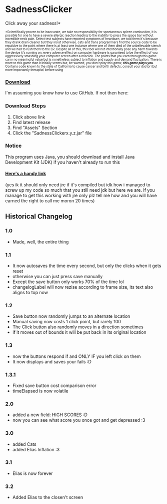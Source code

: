 # SadnessClicker

Click away your sadness!\*

<sub><sub>\*Scientifically proven to be inaccurate, we take no responsibility for spontaneous spleen combustion, it is possible for one to have a severe allergic reaction leading to the inability to press the space bar without incredible neck pain. Select test subjects have reported symptoms of heartburn, we told them it's because they drank drain cleaner but they insist otherwise. cats and trans programmers find the source code to be repulsive to the point where there is at least one instance where one of them died of the unbelievable stench and we had to rush them to the ER. Despite all of this, this tool will not intentionally pose any harm towards the device it's running on, every adverse effect on computer hardware is garunteed to be the effect of you aggressively smashing your computer screen after a misclick. The points that you earn through this game carry no meaningful value but is nonetheless subject to inflation and supply and demand fluctuation. There is more to this game than it initially seems but, be warned, *you don't play this game, **this game plays you***. Contains code known to the state of California to cause cancer and birth defects, consult your doctor (but more importantly therapist) before using</sub></sub>

### [Download](https://github.com/Canary-Prism/SadnessClicker/releases/)

I'm assuming you know how to use GitHub. If not then here:

### Download Steps

1. Click above link
2. Find latest release
3. Find "Assets" Section
4. Click the "SadnessClickerx.y.z.jar" file

### Notice

This program uses Java, you should download and install Java Development Kit (JDK) if you haven't already to run this

#### [Here's a handy link](https://www.oracle.com/java/technologies/downloads/)

(yes ik it should only need jre if it's compiled but idk how i managed to screw up my code so much that you still need jdk but here we are. If you manage to get this working with jre only plz tell me how and you will have earned the right to call me moron 20 times)


## Historical Changelog

### 1.0
* Made, well, the entire thing 
### 1.1
* It now autosaves the time every second, but only the clicks when it gets reset
* otherwise you can just press save manually
* Except the save button only works 70% of the time lol
* changelogLabel will now rezise according to frame size, its text also aligns to top now
### 1.2
* Save button now randomly jumps to an alternate location
* Manual saving now costs 1 click point, but rarely 100
* The Click button also randomly moves in a direction sometimes
* if it moves out of bounds it will be put back in its original location
### 1.3
* now the buttons respond if and ONLY IF you left click on them
* It now displays and saves your fails :D
### 1.3.1
* Fixed save button cost comparison error
* timeElapsed is now volatile
### 2.0
* added a new field: HIGH SCORES :D
* now you can see what score you once got and get depressed :3
### 3.0
* added Cats
* added Elias Inflation :3
### 3.1
* Elias is now forever
### 3.2
* Added Elias to the closen't screen